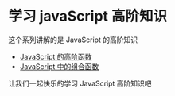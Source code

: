 # 学习 javaScript 高阶知识

这个系列讲解的是 JavaScript 的高阶知识

- [JavaScript 的高阶函数](./什么是高阶函数.md)
- [JavaScript 中的组合函数]('./../JavaScript中的组合函数.md)

让我们一起快乐的学习 JavaScript 高阶知识吧
